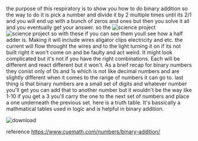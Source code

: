 the purpose of this respiratory is to show you how to do binary addition  so the way to do it is pick a number and divide it by 2 multiple times until its 2/1 and you will end up with a bunch of zeros and ones but then you solve it all and you eventually get your answer.
so the ![science project](https://github.com/user-attachments/assets/925c46d2-3c1f-46cd-bf0c-7f31099189f8)
![science project](https://github.com/user-attachments/assets/01b3d061-0c6c-421d-94b9-cfcce64e80d1)
so with these if you can see them youll see how a half adder is.
Making it will include wires aligator clips electricity and etc. 
the current will flow throught the wires and to the light turning it on if its not built right it won't come on and be faulty and act weird.    It might look complicated but it's not  if you have the right combinations. Each will be different and react different but it won't.               As a breif recap for binary numbers they conist only of 0s and 1s which is not like decimal numbers and are slightly different when it comes to the range of numbers it can go to.
last thing is that binary numbers are a small set of digits and whatever number you'll get you can add that to another number but it wouldn't be the way like  1-10 if you get a 3 you'll carry the one to the next set of numbers and place a one underneath the previous set. 
here is a truth table. It's bassically a mathmatical tables used in logic and is helpful in binary addition. 

![download](https://github.com/user-attachments/assets/caf7c03d-4701-4ec8-b4e4-5c88b6f7d90d)


reference https://www.cuemath.com/numbers/binary-addition/
 
